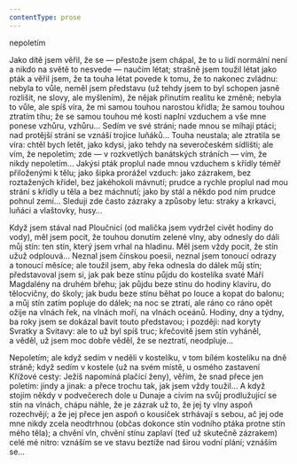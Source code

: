 ```yaml
---
contentType: prose
---
```


<section>

nepoletím

Jako dítě jsem věřil, že se — přestože jsem chápal, že to u lidí normální není a nikdo na světě to nesvede — naučím létat; strašně jsem toužil létat jako pták a věřil jsem, že ta touha létat povede k tomu, že to nakonec zvládnu: nebyla to vůle, neměl jsem představu (už tehdy jsem to byl schopen jasně rozlišit, ne slovy, ale myšlením), že nějak přinutím realitu ke změně; nebyla to vůle, ale spíš víra, že mi samou touhou narostou křídla; že samou touhou ztratím tíhu; že se samou touhou mé kosti naplní vzduchem a vše mne ponese vzhůru, vzhůru… Sedím ve své stráni; nade mnou se míhají ptáci; nad protější strání se vznáší trojice luňáků… Touha neustala; ale ztratila se víra: chtěl bych letět, jako kdysi, jako tehdy na severočeském sídlišti; ale vím, že nepoletím; zde — v rozkvetlých banátských stráních — vím, že nikdy nepoletím… Jakýsi pták proplul nade mnou vzduchem s křídly téměř přiloženými k tělu; jako šipka prorážel vzduch: jako zázrakem, bez roztažených křídel, bez jakéhokoli mávnutí; prudce a rychle proplul nad mou strání s křídly u těla a bez máchnutí; jako by stál a někdo pod ním prudce pohnul zemí… Sleduji zde často zázraky a způsoby letu: straky a krkavci, luňáci a vlaštovky, husy…

Když jsem stával nad Ploučnicí (od malička jsem vydržel civět hodiny do vody), měl jsem pocit, že touhou donutím zelené vlny, aby odnesly do dáli můj stín: ten stín, který jsem vrhal na hladinu. Měl jsem vždy pocit, že stín užuž odplouvá… Neznal jsem čínskou poesii, neznal jsem tonoucí odrazy a tonoucí měsíce; ale toužil jsem, aby řeka odnesla do dálek můj stín; představoval jsem si, jak pak beze stínu půjdu do kostelíka svaté Máří Magdalény na druhém břehu; jak půjdu beze stínu do hodiny klavíru, do tělocvičny, do školy; jak budu beze stínu běhat po louce a kopat do balonu; a můj stín zatím popluje do dálek; na noc se ztratí, ale ráno co ráno opět ožije na vlnách řek, na vlnách moří, na vlnách oceánů. Hodiny, dny a týdny, ba roky jsem se dokázal bavit touto představou; i později: nad koryty Svratky a Svitavy: ale to už byl spíš truc; křečovitě jsem stín vyháněl, a věděl, už jsem moc dobře věděl, že se neztratí, neodpluje…

Nepoletím; ale když sedím v neděli v kostelíku, v tom bílém kostelíku na dně stráně; když sedím v kostele (už na svém místě, u osmého zastavení Křížové cesty: Ježíš napomíná plačící ženy), věřím, že snad přece jen poletím: jindy a jinak: a přece trochu tak, jak jsem vždy toužil… A když stojím někdy v podvečerech dole u Dunaje a civím na svůj prodlužující se stín na vlnách, chápu náhle, že je zázrak už to, že jej ty vlny aspoň rozechvějí; a že jej přece jen aspoň o kousíček strhávají s sebou, ač jej ode mne nikdy zcela neodtrhnou (občas dokonce stín vodního ptáka protne stín mého těla); a chvění vln, chvění stínu zaplaví (teď už skutečně zázrakem) celé mé nitro: vznáším se ve stavu beztíže nad širou vodní plání; vznáším se…

</section>
